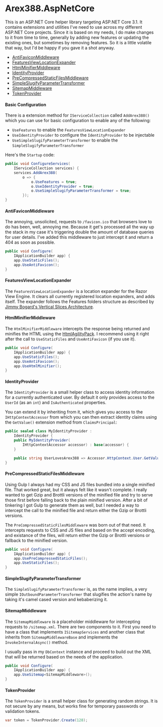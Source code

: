 ﻿# Arex388.AspNetCore

This is an ASP.NET Core helper library targeting ASP.NET Core 3.1. It contains extensions and utilities I've need to use across my different ASP.NET Core projects. Since it is based on my needs, I do make changes to it from time to time, generally by adding new features or updating the existing ones, but sometimes by removing features. So it is a little volatile that way, but I'd be happy if you gave it a shot anyway.

- [AntiFaviconMiddleware](#antifaviconmiddleware)
- [FeaturesViewLocationExpander](#featuresviewlocationexpander)
- [HtmlMinifierMiddleware](#htmlminifiermiddleware)
- [IdentityProvider](#identityprovider)
- [PreCompressedStaticFilesMiddleware](#precompressedstaticfilesmiddleware)
- [SimpleSlugifyParameterTransformer](#simpleslugifyparametertransformer)
- [SitemapMiddleware](#sitemapmiddleware)
- [TokenProvider](#tokenprovider)

#### Basic Configuration

There is a extension method for `IServiceCollection` called `AddArex388()` which you can use for basic configuration to enable any of the following:

- `UseFeatures` to enable the `FeaturesViewLocationExpander`
- `UseIdentityProvider` to configure the `IdentityProvider` to be injectable
- `UseSimpleSlugifyParameterTransformer` to enable the `SimpleSlugifyParameterTransformer`

Here's the `Startup` code:

```C#
public void ConfigureServices(
    IServiceCollection services) {
    services.AddArex388(
        o => {
            o.UseFeatures = true;
            o.UseIdentityProvider = true;
            o.UseSimpleSlugifyParameterTransformer = true;
        });
}
```

#### AntiFaviconMiddleware

The annoying, unsolicited, requests to `/favicon.ico` that browsers love to do has been, well, annoying me. Because it get's processed all the way up the stack in my case it's triggering double the amount of database queries for user details. I've added this middleware to just intercept it and return a 404 as soon as possible.

```C#
public void Configure(
	IApplicationBuilder app) {
	app.UseStaticFiles();
	app.UseAntiFavicon();
}
```

#### FeaturesViewLocationExpander

The `FeaturesViewLocationExpander` is a location expander for the Razor View Engine. It clears all currently registered location expanders, and adds itself. The expander follows the Features folders structure as described by [Jimmy Bogard's Vertical Slices Architecture](https://jimmybogard.com/vertical-slice-architecture/).

#### HtmlMinifierMiddleware

The `HtmlMinifierMiddleware` intercepts the response being returned and minifies the HTML using the [HtmlAgilityPack](https://github.com/zzzprojects/html-agility-pack). I recommend using it right after the call to `UseStaticFiles` and `UseAntiFavicon` (if you use it).

```c#
public void Configure(
	IApplicationBuilder app) {
	app.UseStaticFiles();
	app.UseAntiFavicon();
	app.UseHtmlMinifier();
}
```

#### IdentityProvider

The `IdentityProvider` is a small helper class to access identity information for a currently authenticated user. By default it only provides access to the `UserId` (as an `int`) and `IsAuthenticated` properties.

You can extend it by inheriting from it, which gives you access to the `IHttpContextAccessor` from which you can then extract identity claims using the `GetValue()` extension method from `ClaimsPrincipal`:

```C#
public sealed class MyIdentityProvider :
    IdentityProvider {
    public MyIdentityProvider(
        IHttpContextAccessor accessor) : base(accessor) {
    }

    public string UserLovesArex388 => Accessor.HttpContext.User.GetValue("LovesArex388");
}
```

#### PreCompressedStaticFilesMiddleware

Using Gulp I always had my CSS and JS files bundled into a single minified file. That worked great, but it always felt like it wasn't complete. I really wanted to get Gzip and Brottli versions of the minified file and try to serve those first before falling back to the plain minified version. After a bit of tinkering I got Gulp to generate them as well, but I needed a way to intercept the call to the minified file and return either the Gzip or Brottli versions.

The `PreCompressedStaticFilesMiddleware` was born out of that need. It intercepts requests to CSS and JS files and based on the accept encoding, and existance of the files, will return either the Gzip or Brottli versions or fallback to the minified version.

```c#
public void Configure(
	IApplicationBuilder app) {
	app.UsePreCompressedStaticFiles();
	app.UseStaticFiles();
}
```

#### SimpleSlugifyParameterTransformer

The `SimpleSlugifyParameterTransformer` is, as the name implies, a very simple `IOutboundParameterTransformer` that slugifies the action's name by taking it's camel cased version and kebaberizing it.

#### SitemapMiddleware

The `SitemapMiddleware` is a placeholder middleware for intercepting requests to `/sitemap.xml`. There are two components to it. First you need to have a class that implements `ISitemapServices` and another class that inherits from `SitemapMiddlewareBase` and implements the `InvokeInternalAsync()` method.

I usually pass in my `DbContext` instance and proceed to build out the XML that will be returned based on the needs of the application.

```C#
public void Configure(
	IApplicationBuilder app) {
	app.UseSitemap<SitemapMiddleware>();
}
```

#### TokenProvider

The `TokenProvider` is a small helper class for generating random strings. It is not secure by any means, but works fine for temporary passwords or validation tokens.

```C#
var token = TokenProvider.Create(128);
```
